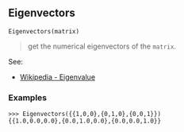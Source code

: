 ## Eigenvectors

```
Eigenvectors(matrix)
```

> get the numerical eigenvectors of the `matrix`.

See:

* [Wikipedia - Eigenvalue](http://en.wikipedia.org/wiki/Eigenvalue)


### Examples

```
>>> Eigenvectors({{1,0,0},{0,1,0},{0,0,1}})
{{1.0,0.0,0.0},{0.0,1.0,0.0},{0.0,0.0,1.0}}
```  